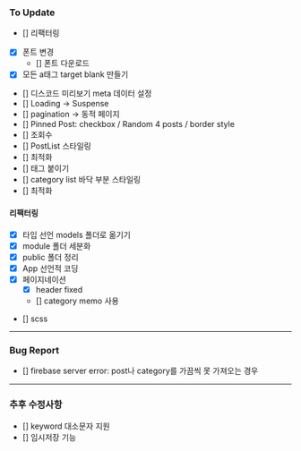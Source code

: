 ### To Update

- [] 리팩터링
- [x] 폰트 변경
  - [] 폰트 다운로드
- [x] 모든 a태그 target blank 만들기
- [] 디스코드 미리보기 meta 데이터 설정
- [] Loading -> Suspense
- [] pagination -> 동적 페이지
- [] Pinned Post: checkbox / Random 4 posts / border style
- [] 조회수
- [] PostList 스타일링
- [] 최적화
- [] 태그 붙이기
- [] category list 바닥 부분 스타일링
- [] 최적화

#### 리팩터링

- [x] 타입 선언 models 폴더로 옮기기
- [x] module 폴더 세분화
- [x] public 폴더 정리
- [x] App 선언적 코딩
- [x] 페이지네이션
  - [x] header fixed
  - [] category memo 사용
- [] scss

---

### Bug Report

- [] firebase server error: post나 category를 가끔씩 못 가져오는 경우

---

### 추후 수정사항

- [] keyword 대소문자 지원
- [] 임시저장 기능
